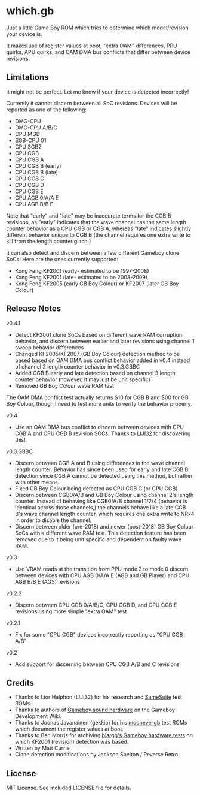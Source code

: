 # which.gb

Just a little Game Boy ROM which tries to determine which model/revision your device is.  

It makes use of register values at boot, "extra OAM" differences, PPU quirks, APU quirks, and OAM DMA bus conflicts that differ between device revisions.

## Limitations

It might not be perfect. Let me know if your device is detected incorrectly!

Currently it cannot discern between all SoC revisions. Devices will be reported as one of the following:

- DMG-CPU
- DMG-CPU A/B/C
- CPU MGB
- SGB-CPU 01
- CPU SGB2
- CPU CGB
- CPU CGB A
- CPU CGB B (early)
- CPU CGB B (late)
- CPU CGB C
- CPU CGB D
- CPU CGB E
- CPU AGB 0/A/A E
- CPU AGB B/B E

Note that "early" and "late" may be inaccurate terms for the CGB B revisions, as "early" indicates that the wave channel has the same length counter behavior as a CPU CGB or CGB A, whereas "late" indicates slightly different behavior unique to CGB B (the channel requires one extra write to kill from the length counter glitch.)

It can also detect and discern between a few different Gameboy clone SoCs! Here are the ones currently supported:

- Kong Feng KF2001 (early- estimated to be 1997-2008)
- Kong Feng KF2001 (late- estimated to be 2008-2009)
- Kong Feng KF2005 (early GB Boy Colour) or KF2007 (later GB Boy Colour)

## Release Notes

v0.4.1

- Detect KF2001 clone SoCs based on different wave RAM corruption behavior, and discern between earlier and later revisions using channel 1 sweep behavior differences
- Changed KF2005/KF2007 (GB Boy Colour) detection method to be based based on OAM DMA bus conflict behavior added in v0.4 instead of channel 2 length counter behavior in v0.3.GBBC
- Added CGB B early and late detection based on channel 3 length counter behavior (however, it may just be unit specific)
- Removed GB Boy Colour wave RAM test

The OAM DMA conflict test actually returns $10 for CGB B and $00 for GB Boy Colour, though I need to test more units to verify the behavior properly.

v0.4

- Use an OAM DMA bus conflict to discern between devices with CPU CGB A and CPU CGB B revision SOCs. Thanks to [LIJI32](https://github.com/LIJI32/) for discovering this!

v0.3.GBBC

- Discern between CGB A and B using differences in the wave channel length counter. Behavior has since been used for early and late CGB B detection since CGB A cannot be detected using this method, but rather with other means.
- Fixed GB Boy Colour being detected as CPU CGB C (or CPU CGB)
- Discern between CGB0/A/B and GB Boy Colour using channel 2's length counter. Instead of behaving like CGB0/A/B channel 1/2/4 (behavior is identical across those channels,) the channels behave like a late CGB B's wave channel length counter, which requires one extra write to NRx4 in order to disable the channel.
- Discern between older (pre-2018) and newer (post-2018) GB Boy Colour SoCs with a different wave RAM test. This detection feature has been removed due to it being unit specific and dependent on faulty wave RAM.

v0.3

- Use VRAM reads at the transition from PPU mode 3 to mode 0 discern between devices with CPU AGB 0/A/A E (AGB and GB Player) and CPU AGB B/B E (AGS) revisions

v0.2.2

- Discern between CPU CGB 0/A/B/C, CPU CGB D, and CPU CGB E revisions using more simple "extra OAM" test

v0.2.1

- Fix for some "CPU CGB" devices incorrectly reporting as "CPU CGB A/B"

v0.2

- Add support for discerning between CPU CGB A/B and C revisions

## Credits

- Thanks to Lior Halphon (LIJI32) for his research and [SameSuite](https://github.com/LIJI32/SameSuite) test ROMs.
- Thanks to authors of [Gameboy sound hardware](https://gbdev.gg8.se/wiki/articles/Gameboy_sound_hardware) on the Gameboy Development Wiki.
- Thanks to Joonas Javanainen (gekkio) for his [mooneye-gb](https://github.com/Gekkio/mooneye-gb/) test ROMs which document the register values at boot.
- Thanks to Ben Morris for archiving [blargg's Gameboy hardware tests](https://github.com/retrio/gb-test-roms) on which KF2001 (revision) detection was based.
- Written by Matt Currie
- Clone detection modifications by Jackson Shelton / Reverse Retro

## License

MIT License. See included LICENSE file for details.
